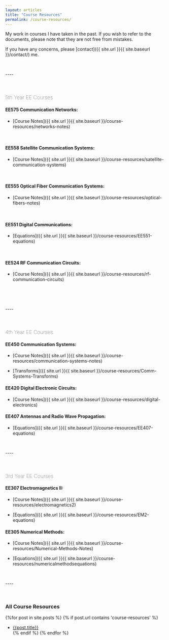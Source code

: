 ```yaml
---
layout: articles
title: "Course Resources"
permalink: /course-resources/
---
```



My work in courses I have taken in the past. If you wish to refer to the documents, please note that they are not free from mistakes. 

If you have any concerns, please [contact]({{ site.url }}{{ site.baseurl }}/contact/) me.

<p>&nbsp;</p>
----
<p>&nbsp;</p>

<h3 style="font-weight: lighter;">5th Year EE Courses</h3>

#### EE575 Communication Networks:
* [Course Notes]({{ site.url }}{{ site.baseurl }}/course-resources/networks-notes)

<br>

#### EE558 Satellite Communication Systems:
* [Course Notes]({{ site.url }}{{ site.baseurl }}/course-resources/satellite-communication-systems)

<br>

#### EE555 Optical Fiber Communication Systems:
* [Course Notes]({{ site.url }}{{ site.baseurl }}/course-resources/optical-fibers-notes)

<br>

#### EE551 Digital Communications:
* [Equations]({{ site.url }}{{ site.baseurl }}/course-resources/EE551-equations)

<br>

#### EE524 RF Communication Circuits:
* [Course Notes]({{ site.url }}{{ site.baseurl }}/course-resources/rf-communication-circuits)

<br>

<p>&nbsp;</p>
----
<p>&nbsp;</p>

<h3 style="font-weight: lighter;">4th Year EE Courses</h3>

#### EE450 Communication Systems:
* [Course Notes]({{ site.url }}{{ site.baseurl }}/course-resources/communication-systems-notes)
  
* [Transforms]({{ site.url }}{{ site.baseurl }}/course-resources/Comm-Systems-Transforms)

#### EE420 Digital Electronic Circuits:
* [Course Notes]({{ site.url }}{{ site.baseurl }}/course-resources/digital-electronics)

#### EE407 Antennas and Radio Wave Propagation:
* [Equations]({{ site.url }}{{ site.baseurl }}/course-resources/EE407-equations)


<p>&nbsp;</p>
----
<p>&nbsp;</p>

<h3 style="font-weight: lighter;">3rd Year EE Courses</h3>


#### EE307 Electromagnetics II:
* [Course Notes]({{ site.url }}{{ site.baseurl }}/course-resources/electromagnetics2)

* [Equations]({{ site.url }}{{ site.baseurl }}/course-resources/EM2-equations)


#### EE305 Numerical Methods:
* [Course Notes]({{ site.url }}{{ site.baseurl }}/course-resources/Numerical-Methods-Notes)

* [Equations]({{ site.url }}{{ site.baseurl }}/course-resources/numericalmethodsequations)

<p>&nbsp;</p>
----
<p>&nbsp;</p>

### All Course Resources
{%for post in site.posts %}
{% if post.url contains 'course-resources' %}

* <a href="{{post.url}}">{{post.title}}</a><br>
{% endif %}
{% endfor %}


  